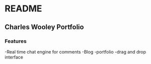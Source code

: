 # README


## Charles Wooley Portfolio
  
### Features
-Real time chat engine for comments
-Blog
-portfolio
-drag and drop interface